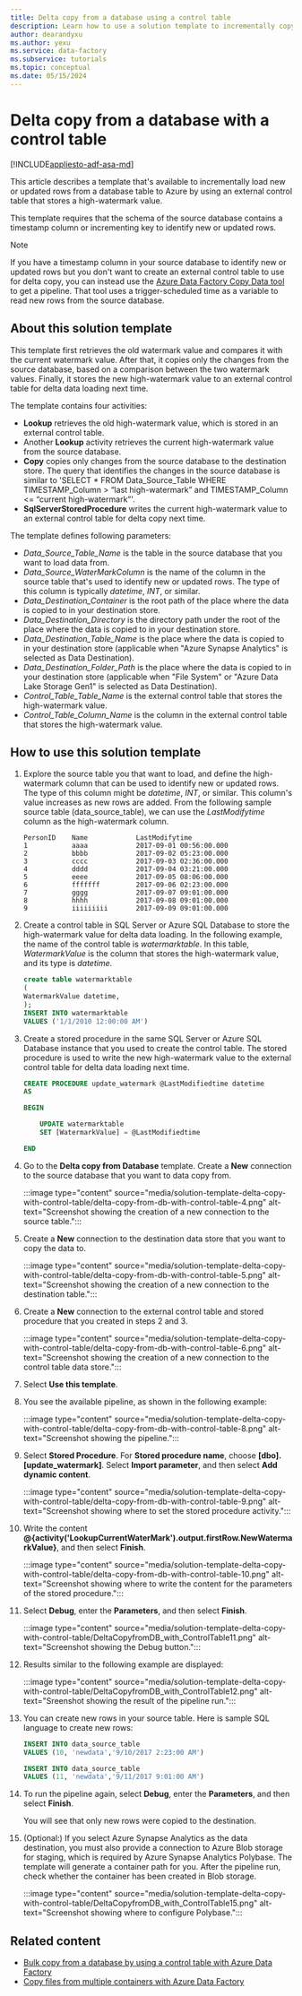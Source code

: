 ```yaml
---
title: Delta copy from a database using a control table
description: Learn how to use a solution template to incrementally copy new or updated rows only from a database with Azure Data Factory.
author: dearandyxu
ms.author: yexu
ms.service: data-factory
ms.subservice: tutorials
ms.topic: conceptual
ms.date: 05/15/2024
---
```


# Delta copy from a database with a control table

[!INCLUDE[appliesto-adf-asa-md](includes/appliesto-adf-asa-md.md)]

This article describes a template that's available to incrementally load new or updated rows from a database table to Azure by using an external control table that stores a high-watermark value.

This template requires that the schema of the source database contains a timestamp column or incrementing key to identify new or updated rows.

>[!NOTE]
> If you have a timestamp column in your source database to identify new or updated rows but you don't want to create an external control table to use for delta copy, you can instead use the [Azure Data Factory Copy Data tool](copy-data-tool.md) to get a pipeline. That tool uses a trigger-scheduled time as a variable to read new rows from the source database.

## About this solution template

This template first retrieves the old watermark value and compares it with the current watermark value. After that, it copies only the changes from the source database, based on a comparison between the two watermark values. Finally, it stores the new high-watermark value to an external control table for delta data loading next time.

The template contains four activities:
- **Lookup** retrieves the old high-watermark value, which is stored in an external control table.
- Another **Lookup** activity retrieves the current high-watermark value from the source database.
- **Copy** copies only changes from the source database to the destination store. The query that identifies the changes in the source database is similar to 'SELECT * FROM Data_Source_Table WHERE TIMESTAMP_Column > “last high-watermark” and TIMESTAMP_Column <= “current high-watermark”'.
- **SqlServerStoredProcedure** writes the current high-watermark value to an external control table for delta copy next time.

The template defines following parameters:
- *Data_Source_Table_Name* is the table in the source database that you want to load data from.
- *Data_Source_WaterMarkColumn* is the name of the column in the source table that's used to identify new or updated rows. The type of this column is typically *datetime*, *INT*, or similar.
- *Data_Destination_Container* is the root path of the place where the data is copied to in your destination store.
- *Data_Destination_Directory* is the directory path under the root of the place where the data is copied to in your destination store.
- *Data_Destination_Table_Name* is the place where the data is copied to in your destination store (applicable when "Azure Synapse Analytics" is selected as Data Destination).
- *Data_Destination_Folder_Path* is the place where the data is copied to in your destination store (applicable when "File System" or "Azure Data Lake Storage Gen1" is selected as Data Destination).
- *Control_Table_Table_Name* is the external control table that stores the high-watermark value.
- *Control_Table_Column_Name* is the column in the external control table that stores the high-watermark value.

## How to use this solution template

1. Explore the source table you that want to load, and define the high-watermark column that can be used to identify new or updated rows. The type of this column might be *datetime*, *INT*, or similar. This column's value increases as new rows are added. From the following sample source table (data_source_table), we can use the *LastModifytime* column as the high-watermark column.

    ```output
    PersonID	Name            LastModifytime
    1           aaaa            2017-09-01 00:56:00.000
    2           bbbb            2017-09-02 05:23:00.000
    3           cccc            2017-09-03 02:36:00.000
    4           dddd            2017-09-04 03:21:00.000
    5           eeee            2017-09-05 08:06:00.000
    6           fffffff         2017-09-06 02:23:00.000
    7           gggg            2017-09-07 09:01:00.000
    8           hhhh            2017-09-08 09:01:00.000
    9           iiiiiiiii       2017-09-09 09:01:00.000
    ```

2. Create a control table in SQL Server or Azure SQL Database to store the high-watermark value for delta data loading. In the following example, the name of the control table is *watermarktable*. In this table, *WatermarkValue* is the column that stores the high-watermark value, and its type is *datetime*.

    ```sql
    create table watermarktable
    (
    WatermarkValue datetime,
    );
    INSERT INTO watermarktable
    VALUES ('1/1/2010 12:00:00 AM')
    ```

3. Create a stored procedure in the same SQL Server or Azure SQL Database instance that you used to create the control table. The stored procedure is used to write the new high-watermark value to the external control table for delta data loading next time.

    ```sql
    CREATE PROCEDURE update_watermark @LastModifiedtime datetime
    AS

    BEGIN

        UPDATE watermarktable
        SET [WatermarkValue] = @LastModifiedtime 

    END
    ```

4. Go to the **Delta copy from Database** template. Create a **New** connection to the source database that you want to data copy from.

    :::image type="content" source="media/solution-template-delta-copy-with-control-table/delta-copy-from-db-with-control-table-4.png" alt-text="Screenshot showing the creation of a new connection to the source table.":::

5. Create a **New** connection to the destination data store that you want to copy the data to.

    :::image type="content" source="media/solution-template-delta-copy-with-control-table/delta-copy-from-db-with-control-table-5.png" alt-text="Screenshot showing the creation of a new connection to the destination table.":::

6. Create a **New** connection to the external control table and stored procedure that you created in steps 2 and 3.

    :::image type="content" source="media/solution-template-delta-copy-with-control-table/delta-copy-from-db-with-control-table-6.png" alt-text="Screenshot showing the creation of a new connection to the control table data store.":::

7. Select **Use this template**.
	
8. You see the available pipeline, as shown in the following example:
  
    :::image type="content" source="media/solution-template-delta-copy-with-control-table/delta-copy-from-db-with-control-table-8.png" alt-text="Screenshot showing the pipeline.":::

9. Select **Stored Procedure**. For **Stored procedure name**, choose **[dbo].[update_watermark]**. Select **Import parameter**, and then select **Add dynamic content**.  

    :::image type="content" source="media/solution-template-delta-copy-with-control-table/delta-copy-from-db-with-control-table-9.png" alt-text="Screenshot showing where to set the stored procedure activity.":::	

10. Write the content **\@{activity('LookupCurrentWaterMark').output.firstRow.NewWatermarkValue}**, and then select **Finish**.  

    :::image type="content" source="media/solution-template-delta-copy-with-control-table/delta-copy-from-db-with-control-table-10.png" alt-text="Screenshot showing where to write the content for the parameters of the stored procedure.":::		 
	 
11. Select **Debug**, enter the **Parameters**, and then select **Finish**.

    :::image type="content" source="media/solution-template-delta-copy-with-control-table/DeltaCopyfromDB_with_ControlTable11.png" alt-text="Screenshot showing the Debug button.":::

12. Results similar to the following example are displayed:

    :::image type="content" source="media/solution-template-delta-copy-with-control-table/DeltaCopyfromDB_with_ControlTable12.png" alt-text="Sreenshot showing the result of the pipeline run.":::

13. You can create new rows in your source table. Here is sample SQL language to create new rows:

    ```sql
    INSERT INTO data_source_table
    VALUES (10, 'newdata','9/10/2017 2:23:00 AM')

    INSERT INTO data_source_table
    VALUES (11, 'newdata','9/11/2017 9:01:00 AM')
    ```

14. To run the pipeline again, select **Debug**, enter the **Parameters**, and then select **Finish**.

    You will see that only new rows were copied to the destination.

15. (Optional:) If you select Azure Synapse Analytics as the data destination, you must also provide a connection to Azure Blob storage for staging, which is required by Azure Synapse Analytics Polybase. The template will generate a container path for you. After the pipeline run, check whether the container has been created in Blob storage.
    
    :::image type="content" source="media/solution-template-delta-copy-with-control-table/DeltaCopyfromDB_with_ControlTable15.png" alt-text="Screenshot showing where to configure Polybase.":::
	
## Related content

- [Bulk copy from a database by using a control table with Azure Data Factory](solution-template-bulk-copy-with-control-table.md)
- [Copy files from multiple containers with Azure Data Factory](solution-template-copy-files-multiple-containers.md)
